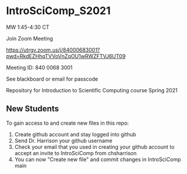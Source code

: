 # IntroSciComp_S2021


MW 1:45-4:30 CT

Join Zoom Meeting

https://utrgv.zoom.us/j/84000683001?pwd=RkdEZHhqTVVoVnZqOU1wRWZFTVJ6UT09

Meeting ID: 840 0068 3001

See blackboard or email for passcode


Repository for Introduction to Scientific Computing course Spring 2021

## New Students
To gain access to and create new files in this repo:
1. Create github account and stay logged into github
2. Send Dr. Harrison your github username 
3. Check your email that you used in creating your github account to accept an invite to IntroSciComp from chsharrison
4. You can now "Create new file" and commit changes in IntroSciComp main
